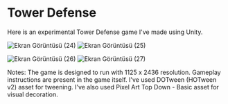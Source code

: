 <h1> Tower Defense </h1>

Here is an experimental Tower Defense game I've made using Unity.


![Ekran Görüntüsü (24)](https://github.com/ulascanonder/Tower-Defense-Game-with-Unity/assets/103257323/2a60221e-e85d-4a9f-a798-bb1148de7c8e)
![Ekran Görüntüsü (25)](https://github.com/ulascanonder/Tower-Defense-Game-with-Unity/assets/103257323/0bac13db-09ea-4689-8566-8407ae103893)

![Ekran Görüntüsü (26)](https://github.com/ulascanonder/Tower-Defense-Game-with-Unity/assets/103257323/578a1d19-7d53-417e-a7c9-b13fcdcea057)
![Ekran Görüntüsü (27)](https://github.com/ulascanonder/Tower-Defense-Game-with-Unity/assets/103257323/87969afa-7765-435d-80d2-ced4fefe8688)



Notes:
The game is designed to run with 1125 x 2436 resolution.
Gameplay instructions are present in the game itself.
I've used DOTween (HOTween v2) asset for tweening.
I've also used Pixel Art Top Down - Basic asset for visual decoration.
